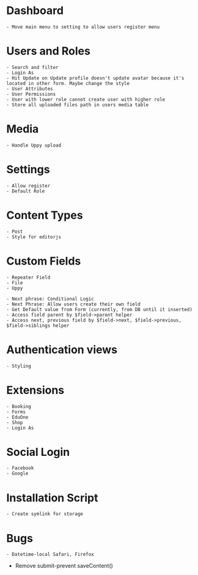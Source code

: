 # Dashboard
    - Move main menu to setting to allow users register menu

# Users and Roles
    - Search and filter
    - Login As
    - Hit Update on Update profile doesn't update avatar because it's located in other form. Maybe change the style
    - User Attributes
    - User Permissions
    - User with lower role cannot create user with higher role
    - Store all uploaded files path in users media table

# Media
    - Handle Uppy upload

# Settings
    - Allow register
    - Default Role

# Content Types
    - Post
    - Style for editorjs

# Custom Fields    
    - Repeater Field
    - File
    - Uppy

    - Next phrase: Conditional Logic
    - Next Phrase: Allow users create their own field
    - Get Default value from Form (currently, from DB until it inserted)
    - Access field parent by $field->parent helper
    - Access next, previous field by $field->next, $field->previous, $field->siblings helper
# Authentication views
    - Styling

# Extensions
    - Booking
    - Forms
    - EduOne
    - Shop
    - Login As

# Social Login
    - Facebook
    - Google

# Installation Script
    - Create symlink for storage

# Bugs
    - Datetime-local Safari, Firefox

- Remove submit-prevent saveContent()